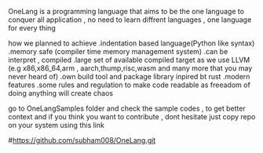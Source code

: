 OneLang is a programming language that aims to be the one language to conquer all  application , no need to learn diffrent languages , one language for every thing 

how we planned to achieve
   .indentation based language(Python like syntax)
   .memory safe (compiler time memory management system)
   .can be interpret , compiled
   .large set of  available compiled target as we use LLVM (e.g x86,x86_64,arm , aarch,thump,risc,wasm and many more that you may never heard of)
   .own build tool and package library inpired bt rust
   .modern features
   .some rules and regulation to make code readable as freeadom of doing anything will create chaos


go to OneLangSamples folder and check the sample codes , to get better context and if you  think you want to contribute , dont hesitate just copy repo on your system  using this link 

#https://github.com/subham008/OneLang.git
